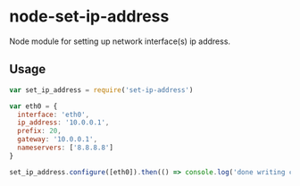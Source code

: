 # node-set-ip-address
Node module for setting up network interface(s) ip address.

Usage
---

```js
var set_ip_address = require('set-ip-address')

var eth0 = {
  interface: 'eth0',
  ip_address: '10.0.0.1',
  prefix: 20,
  gateway: '10.0.0.1',
  nameservers: ['8.8.8.8']
}

set_ip_address.configure([eth0]).then(() => console.log('done writing config files')

```
